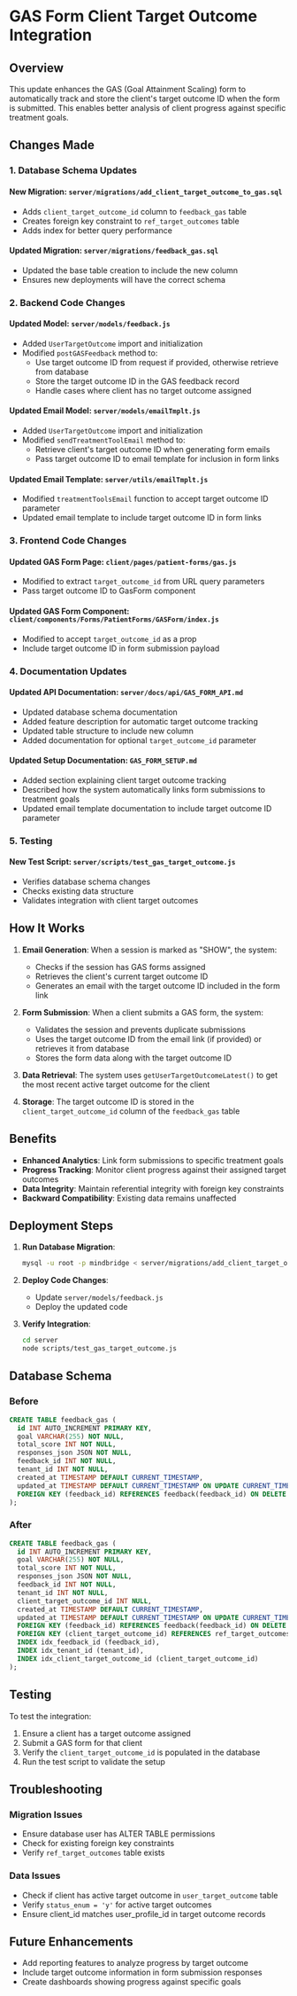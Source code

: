 # GAS Form Client Target Outcome Integration

## Overview

This update enhances the GAS (Goal Attainment Scaling) form to automatically track and store the client's target outcome ID when the form is submitted. This enables better analysis of client progress against specific treatment goals.

## Changes Made

### 1. Database Schema Updates

#### New Migration: `server/migrations/add_client_target_outcome_to_gas.sql`
- Adds `client_target_outcome_id` column to `feedback_gas` table
- Creates foreign key constraint to `ref_target_outcomes` table
- Adds index for better query performance

#### Updated Migration: `server/migrations/feedback_gas.sql`
- Updated the base table creation to include the new column
- Ensures new deployments will have the correct schema

### 2. Backend Code Changes

#### Updated Model: `server/models/feedback.js`
- Added `UserTargetOutcome` import and initialization
- Modified `postGASFeedback` method to:
  - Use target outcome ID from request if provided, otherwise retrieve from database
  - Store the target outcome ID in the GAS feedback record
  - Handle cases where client has no target outcome assigned

#### Updated Email Model: `server/models/emailTmplt.js`
- Added `UserTargetOutcome` import and initialization
- Modified `sendTreatmentToolEmail` method to:
  - Retrieve client's target outcome ID when generating form emails
  - Pass target outcome ID to email template for inclusion in form links

#### Updated Email Template: `server/utils/emailTmplt.js`
- Modified `treatmentToolsEmail` function to accept target outcome ID parameter
- Updated email template to include target outcome ID in form links

### 3. Frontend Code Changes

#### Updated GAS Form Page: `client/pages/patient-forms/gas.js`
- Modified to extract `target_outcome_id` from URL query parameters
- Pass target outcome ID to GasForm component

#### Updated GAS Form Component: `client/components/Forms/PatientForms/GASForm/index.js`
- Modified to accept `target_outcome_id` as a prop
- Include target outcome ID in form submission payload

### 4. Documentation Updates

#### Updated API Documentation: `server/docs/api/GAS_FORM_API.md`
- Updated database schema documentation
- Added feature description for automatic target outcome tracking
- Updated table structure to include new column
- Added documentation for optional `target_outcome_id` parameter

#### Updated Setup Documentation: `GAS_FORM_SETUP.md`
- Added section explaining client target outcome tracking
- Described how the system automatically links form submissions to treatment goals
- Updated email template documentation to include target outcome ID parameter

### 5. Testing

#### New Test Script: `server/scripts/test_gas_target_outcome.js`
- Verifies database schema changes
- Checks existing data structure
- Validates integration with client target outcomes

## How It Works

1. **Email Generation**: When a session is marked as "SHOW", the system:
   - Checks if the session has GAS forms assigned
   - Retrieves the client's current target outcome ID
   - Generates an email with the target outcome ID included in the form link

2. **Form Submission**: When a client submits a GAS form, the system:
   - Validates the session and prevents duplicate submissions
   - Uses the target outcome ID from the email link (if provided) or retrieves it from database
   - Stores the form data along with the target outcome ID

3. **Data Retrieval**: The system uses `getUserTargetOutcomeLatest()` to get the most recent active target outcome for the client

4. **Storage**: The target outcome ID is stored in the `client_target_outcome_id` column of the `feedback_gas` table

## Benefits

- **Enhanced Analytics**: Link form submissions to specific treatment goals
- **Progress Tracking**: Monitor client progress against their assigned target outcomes
- **Data Integrity**: Maintain referential integrity with foreign key constraints
- **Backward Compatibility**: Existing data remains unaffected

## Deployment Steps

1. **Run Database Migration**:
   ```bash
   mysql -u root -p mindbridge < server/migrations/add_client_target_outcome_to_gas.sql
   ```

2. **Deploy Code Changes**:
   - Update `server/models/feedback.js`
   - Deploy the updated code

3. **Verify Integration**:
   ```bash
   cd server
   node scripts/test_gas_target_outcome.js
   ```

## Database Schema

### Before
```sql
CREATE TABLE feedback_gas (
  id INT AUTO_INCREMENT PRIMARY KEY,
  goal VARCHAR(255) NOT NULL,
  total_score INT NOT NULL,
  responses_json JSON NOT NULL,
  feedback_id INT NOT NULL,
  tenant_id INT NOT NULL,
  created_at TIMESTAMP DEFAULT CURRENT_TIMESTAMP,
  updated_at TIMESTAMP DEFAULT CURRENT_TIMESTAMP ON UPDATE CURRENT_TIMESTAMP,
  FOREIGN KEY (feedback_id) REFERENCES feedback(feedback_id) ON DELETE CASCADE
);
```

### After
```sql
CREATE TABLE feedback_gas (
  id INT AUTO_INCREMENT PRIMARY KEY,
  goal VARCHAR(255) NOT NULL,
  total_score INT NOT NULL,
  responses_json JSON NOT NULL,
  feedback_id INT NOT NULL,
  tenant_id INT NOT NULL,
  client_target_outcome_id INT NULL,
  created_at TIMESTAMP DEFAULT CURRENT_TIMESTAMP,
  updated_at TIMESTAMP DEFAULT CURRENT_TIMESTAMP ON UPDATE CURRENT_TIMESTAMP,
  FOREIGN KEY (feedback_id) REFERENCES feedback(feedback_id) ON DELETE CASCADE,
  FOREIGN KEY (client_target_outcome_id) REFERENCES ref_target_outcomes(target_id) ON DELETE SET NULL,
  INDEX idx_feedback_id (feedback_id),
  INDEX idx_tenant_id (tenant_id),
  INDEX idx_client_target_outcome_id (client_target_outcome_id)
);
```

## Testing

To test the integration:

1. Ensure a client has a target outcome assigned
2. Submit a GAS form for that client
3. Verify the `client_target_outcome_id` is populated in the database
4. Run the test script to validate the setup

## Troubleshooting

### Migration Issues
- Ensure database user has ALTER TABLE permissions
- Check for existing foreign key constraints
- Verify `ref_target_outcomes` table exists

### Data Issues
- Check if client has active target outcome in `user_target_outcome` table
- Verify `status_enum = 'y'` for active target outcomes
- Ensure client_id matches user_profile_id in target outcome records

## Future Enhancements

- Add reporting features to analyze progress by target outcome
- Include target outcome information in form submission responses
- Create dashboards showing progress against specific goals

